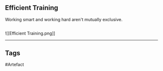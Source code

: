 ## Efficient Training
Working smart and working hard aren't mutually exclusive.
## 
![[Efficient Training.png]]

---
## Tags
#Artefact